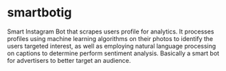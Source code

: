 # smartbotig
Smart Instagram Bot that scrapes users profile for analytics. It processes profiles using machine learning algorithms on their photos to identify the users targeted interest,  as well as employing natural language processing on captions to determine perform sentiment analysis. Basically a smart bot for advertisers to better target an audience. 
